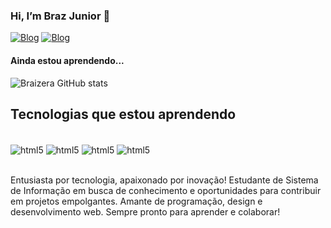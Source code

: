   ### Hi, I’m Braz Junior 👋
 
[![Blog](https://img.shields.io/badge/LinkedIn-0077B5?style=for-the-badge&logo=linkedin&logoColor=white)](https://www.linkedin.com/in/braz-calixto-de-souza-junior-1408a7192/)
[![Blog](https://img.shields.io/badge/Instagram-E4405F?style=for-the-badge&logo=instagram&logoColor=white)](https://instagram.com/braz_juniior?igshid=MzMyNGUyNmU2YQ==)

 #### Ainda estou aprendendo...

![Braizera GitHub stats](https://github-readme-stats.vercel.app/api?username=Braizera&show_icons=true&theme=radical)

## Tecnologias que estou aprendendo

<div style="display: inline_block"><br/>
  <img align="center" alt="html5" src="https://img.shields.io/badge/HTML5-E34F26?style=for-the-badge&logo=html5&logoColor=white" />
  <img align="center" alt="html5" src="https://img.shields.io/badge/CSS3-1572B6?style=for-the-badge&logo=css3&logoColor=white" />
  <img align="center" alt="html5" src="https://img.shields.io/badge/JavaScript-323330?style=for-the-badge&logo=javascript&logoColor=F7DF1E" />
   <img align="center" alt="html5" src="https://img.shields.io/badge/Python-14354C?style=for-the-badge&logo=python&logoColor=white" />
</div><br/>

Entusiasta por tecnologia, apaixonado por inovação! Estudante de Sistema de Informação em busca de conhecimento e oportunidades para contribuir em projetos empolgantes. Amante de programação, design e desenvolvimento web. Sempre pronto para aprender e colaborar!


<!---
Braizera/Braizera is a ✨ special ✨ repository because its `README.md` (this file) appears on your GitHub profile.
You can click the Preview link to take a look at your changes.
--->

